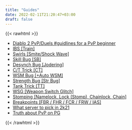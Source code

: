 ```yaml
---
title: "Guides"
date: 2022-02-11T21:20:47+03:00
draft: false
---
```

{{< rawhtml >}}
<p class="speshal-fancy-custom">

<ul>
  <li><a href="/guides/pvp">Diablo 2 PvP/Duels #guidlines for a PvP beginner</a></li>
  <li><a href="/guides/ibs">IBS [Train]</a></li>
  <li><a href="/guides/swirls">Swirls [Smite/Shock Wave]</a></li>
  <li><a href="/guides/sb">Skill Bug [SB]</a></li>
    <li><a href="/guides/desynch">Desynch Bug [Jodering]</a></li>
      <li><a href="/guides/ct">C/T Trick [CT]</a></li>
        <li><a href="/guides/wsm">WSM Bug [+Auto WSM]</a></li>
          <li><a href="/guides/str">Strength Bug [Str Bug]</a></li>
            <li><a href="/guides/tt">Tank Trick [TT]</a></li>
              <li><a href="/guides/wsg">WSG [Weapon Switch Glitch]</a></li>
               <li><a href="/guides/stomp">Stomping [Namelock, Lock (Stomp), Chainlock, Chain]</a></li>
                <li><a href="/guides/bp">Breakpoints [FBR / FHR / FCR / FRW / IAS]</a></li>
                <li><a href="/guides/server">What server to pick in 2k21</a></li>
                <li><a href="/guides/pg">Truth about PvP on PG</a></li>


</ul>

{{< /rawhtml >}}